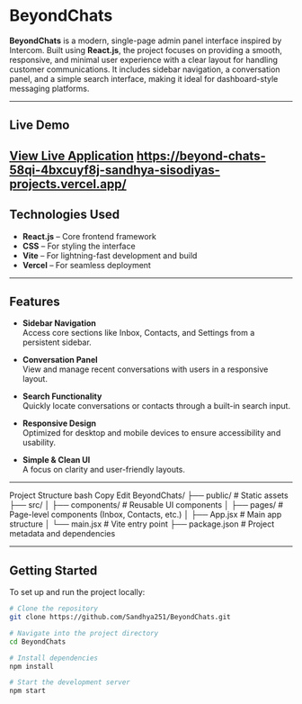 #  BeyondChats

**BeyondChats** is a modern, single-page admin panel interface inspired by Intercom. Built using **React.js**, the project focuses on providing a smooth, responsive, and minimal user experience with a clear layout for handling customer communications. It includes sidebar navigation, a conversation panel, and a simple search interface, making it ideal for dashboard-style messaging platforms.

---

##  Live Demo

[View Live Application](https://beyond-chats-58qi.vercel.app/)
https://beyond-chats-58qi-4bxcuyf8j-sandhya-sisodiyas-projects.vercel.app/
---

## Technologies Used

- **React.js** – Core frontend framework
- **CSS** – For styling the interface
- **Vite** – For lightning-fast development and build
- **Vercel** – For seamless deployment

---

##  Features

- **Sidebar Navigation**  
  Access core sections like Inbox, Contacts, and Settings from a persistent sidebar.

- **Conversation Panel**  
  View and manage recent conversations with users in a responsive layout.

- **Search Functionality**  
  Quickly locate conversations or contacts through a built-in search input.

-  **Responsive Design**  
  Optimized for desktop and mobile devices to ensure accessibility and usability.

- **Simple & Clean UI**  
  A focus on clarity and user-friendly layouts.

---

Project Structure
bash
Copy
Edit
BeyondChats/
├── public/            # Static assets
├── src/
│   ├── components/    # Reusable UI components
│   ├── pages/         # Page-level components (Inbox, Contacts, etc.)
│   ├── App.jsx        # Main app structure
│   └── main.jsx       # Vite entry point
├── package.json       # Project metadata and dependencies

---

##  Getting Started

To set up and run the project locally:
```bash
# Clone the repository
git clone https://github.com/Sandhya251/BeyondChats.git

# Navigate into the project directory
cd BeyondChats

# Install dependencies
npm install

# Start the development server
npm start


